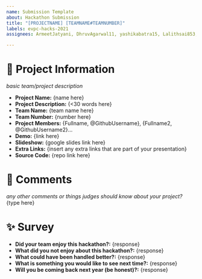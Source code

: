 ```yaml
---
name: Submission Template
about: Hackathon Submission
title: "[PROJECTNAME] [TEAMNAME#TEAMNUMBER]"
labels: evpc-hacks-2021
assignees: ArmeetJatyani, DhruvAgarwal11, yashikabatra15, Lalithsai853, rahulcherkuri

---
```


# 🎉 Project Information
*basic team/project description*
- **Project Name:** {name here}
- **Project Description:** {<30 words here}
- **Team Name:** {team name here}
- **Team Number:** {number here}
- **Project Members:** {Fullname, @GithubUsername}, {Fullname2, @GithubUsername2}...
- **Demo:** {link here}
- **Slideshow:** {google slides link here}
- **Extra Links:** {insert any extra links that are part of your presentation}
- **Source Code:** {repo link here}

# 🎤 Comments
*any other comments or things judges should know about your project?*
{type here}

# ✨ Survey
- **Did your team enjoy this hackathon?:** {response}
- **What did you not enjoy about this hackathon?:** {response}
- **What could have been handled better?:** {response}
- **What is something you would like to see next time?:** {response}
- **Will you be coming back next year (be honest)?:** {response}
